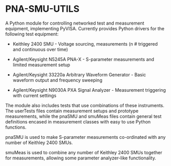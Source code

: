 # PNA-SMU-UTILS

A Python module for controlling networked test and measurement equipment, implementing PyVISA.
Currently provides Python drivers for the following test equipment:

* Keithley 2400 SMU - Voltage sourcing, measurements (n # triggered and continuous over time)

* Agilent/Keysight N5245A PNA-X - S-parameter measurements and limited measurement setup

* Agilent/Keysight 33220a Arbitrary Waveform Generator - Basic waveform output and frequency sweeping

* Agilent/Keysight N9030A PXA Signal Analyzer - Measurement triggering with current settings

The module also includes tests that use combinations of these instruments. 
The userTests files contain measurement setups and prototype measurements, while the
pnaSMU and smuMeas files contain general test definitions encased in measurement classes 
with easy to use Python functions. 

pnaSMU is used to make S-parameter measurements co-ordinated with any number of Keithley 2400 SMUs.

smuMeas is used to combine any number of Keithley 2400 SMUs together for measurements, allowing some
parameter analyzer-like functionality.